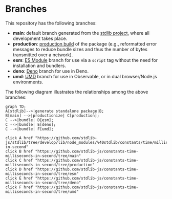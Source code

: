 <!--

@license Apache-2.0

Copyright (c) 2022 The Stdlib Authors.

Licensed under the Apache License, Version 2.0 (the "License");
you may not use this file except in compliance with the License.
You may obtain a copy of the License at

    http://www.apache.org/licenses/LICENSE-2.0

Unless required by applicable law or agreed to in writing, software
distributed under the License is distributed on an "AS IS" BASIS,
WITHOUT WARRANTIES OR CONDITIONS OF ANY KIND, either express or implied.
See the License for the specific language governing permissions and
limitations under the License.

-->

# Branches

This repository has the following branches:

-   **main**: default branch generated from the [stdlib project][stdlib-url], where all development takes place.
-   **production**: [production build][production-url] of the package (e.g., reformatted error messages to reduce bundle sizes and thus the number of bytes transmitted over a network).
-   **esm**: [ES Module][esm-url] branch for use via a `script` tag without the need for installation and bundlers.
-   **deno**: [Deno][deno-url] branch for use in Deno.
-   **umd**: [UMD][umd-url] branch for use in Observable, or in dual browser/Node.js environments.

The following diagram illustrates the relationships among the above branches:

```mermaid
graph TD;
A[stdlib]-->|generate standalone package|B;
B[main] -->|productionize| C[production];
C -->|bundle| D[esm];
C -->|bundle| E[deno];
C -->|bundle| F[umd];

click A href "https://github.com/stdlib-js/stdlib/tree/develop/lib/node_modules/%40stdlib/constants/time/milliseconds-in-second"
click B href "https://github.com/stdlib-js/constants-time-milliseconds-in-second/tree/main"
click C href "https://github.com/stdlib-js/constants-time-milliseconds-in-second/tree/production"
click D href "https://github.com/stdlib-js/constants-time-milliseconds-in-second/tree/esm"
click E href "https://github.com/stdlib-js/constants-time-milliseconds-in-second/tree/deno"
click F href "https://github.com/stdlib-js/constants-time-milliseconds-in-second/tree/umd"
```

[stdlib-url]: https://github.com/stdlib-js/stdlib/tree/develop/lib/node_modules/%40stdlib/constants/time/milliseconds-in-second
[production-url]: https://github.com/stdlib-js/constants-time-milliseconds-in-second/tree/production
[deno-url]: https://github.com/stdlib-js/constants-time-milliseconds-in-second/tree/deno
[umd-url]: https://github.com/stdlib-js/constants-time-milliseconds-in-second/tree/umd
[esm-url]: https://github.com/stdlib-js/constants-time-milliseconds-in-second/tree/esm